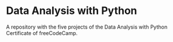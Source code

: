 # Data Analysis with Python

A repository with the five projects of the Data Analysis with Python Certificate of freeCodeCamp.
